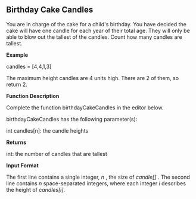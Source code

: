 ## Birthday Cake Candles

You are in charge of the cake for a child's birthday. You have decided the cake will have one candle for each year of their total age. They will only be able to blow out the tallest of the candles. Count how many candles are tallest.

<strong>Example</strong>

candles = [4,4,1,3]

The maximum height candles are 4 units high. There are 2 of them, so return 2.

<strong>Function Description</strong>

Complete the function birthdayCakeCandles in the editor below.

birthdayCakeCandles has the following parameter(s):

int candles[n]: the candle heights

<strong> Returns </strong>

int: the number of candles that are tallest

<strong>Input Format</strong>

The first line contains a single integer, <em>n</em> , the size of <em>candle[]</em> .
The second line contains <em>n</em> space-separated integers, where each integer <em>i</em> describes the height of <em>candles[i]</em>.
